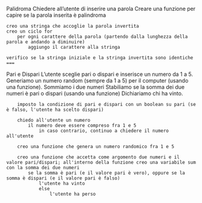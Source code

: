 Palidroma
Chiedere all’utente di inserire una parola
Creare una funzione per capire se la parola inserita è palindroma

    creo una stringa che accoglie la parola invertita
    creo un ciclo for
        per ogni carattere della parola (partendo dalla lunghezza della parola e andando a diminuire)
            aggiungo il carattere alla stringa
    
    verifico se la stringa iniziale e la stringa invertita sono identiche ===
    



Pari e Dispari
L’utente sceglie pari o dispari e inserisce un numero da 1 a 5.
Generiamo un numero random (sempre da 1 a 5) per il computer (usando una funzione).
Sommiamo i due numeri Stabiliamo se la somma dei due numeri è pari o dispari (usando una funzione)
Dichiariamo chi ha vinto.

        imposto la condizione di pari e dispari con un boolean su pari (se è falso, l'utente ha scelto dispari)
        
        chiedo all'utente un numero
            il numero deve essere compreso fra 1 e 5
                in caso contrario, continuo a chiedere il numero all'utente

        creo una funzione che genera un numero randomico fra 1 e 5

        creo una funzione che accetta come argomento due numeri e il valore pari/dispari; all'interno della funzione creo una variabile sum con la somma dei due numeri
            se la somma è pari (e il valore pari è vero), oppure se la somma è dispari (e il valore pari è falso)
                l'utente ha vinto
                else
                    l'utente ha perso


